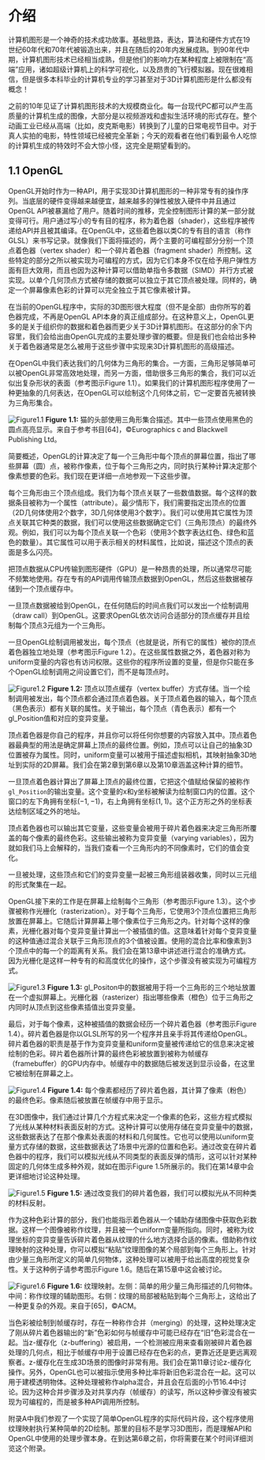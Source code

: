 # 介绍
计算机图形是一个神奇的技术成功故事。基础思路，表达，算法和硬件方式在19世纪60年代和70年代被锻造出来，并且在随后的20年内发展成熟。到90年代中期，计算机图形技术已经相当成熟，但是他们的影响力在某种程度上被限制在“高端”应用，诸如超级计算机上的科学可视化，以及昂贵的飞行模拟器。现在很难相信，但是很多本科毕业的计算机专业的学习甚至对于3D计算机图形是什么都没有概念！

之前的10年见证了计算机图形技术的大规模商业化。每一台现代PC都可以产生高质量的计算机生成的图像，大部分是以视频游戏和虚拟生活环境的形式存在。整个动画工业已经从高端（比如，皮克斯电影）转换到了儿童的日常电视节目中。对于真人实拍的电影，特性领域已经被完全革新；今天的观看者在他们看到最令人吃惊的计算机生成的特效时不会大惊小怪，这完全是期望看到的。

## 1.1 OpenGL
OpenGL开始时作为一种API，用于实现3D计算机图形的一种非常专有的操作序列。当底层的硬件变得越来越便宜，越来越多的弹性被放入硬件中并且通过OpenGL API被暴漏给了用户。随着时间的推移，完全控制图形计算的某一部分就变得可行。用户通过写小的专有目的程序，称为着色器（shader），这些程序被传递给API并且被其编译。在OpenGL中，这些着色器以类C的专有目的语言（称作GLSL）来书写记录。就像我们下面将描述的，两个主要的可编程部分分别一个顶点着色器（vertex shader）和一个碎片着色器（fragment shader）所控制。这些特定的部分之所以被实现为可编程的方式，因为它们本身不仅在给予用户弹性方面有巨大效用，而且也因为这种计算可以借助单指令多数据（SIMD）并行方式被实现。以单个几何顶点方式被存储的数据可以独立于其它顶点被处理。同样的，确定一个屏幕像素色彩的计算可以完全独立于其它像素被计算。

在当前的OpenGL程序中，实际的3D图形很大程度（但不是全部）由你所写的着色器完成，不再是OpenGL API本身的真正组成部分。在这种意义上，OpenGL更多的是关于组织你的数据和着色器而更少关于3D计算机图形。在这部分的余下内容里，我们会给出由OpenGL完成的主要处理步骤的概要。但是我们也会给出多种关于着色器通常是怎么被用于这些步骤中实现来3D计算机图形的高级描述。

在OpenGL中我们表达我们的几何体为三角形的集合。一方面，三角形足够简单可以被OpenGL非常高效地处理，而另一方面，借助很多三角形的集合，我们可以近似出复杂形状的表面（参考图示$\text{Figure 1.1}$）。如果我们的计算机图形程序使用了一种更抽象的几何表达，在OpenGL可以绘制这个几何体之前，它一定要首先被转换为三角形集合。

![Figure1.1](media/Figure1.1.png)
**Figure 1.1:** 猫的头部使用三角形集合描述。其中一些顶点使用黑色的圆点高亮显示。来自于参考书目[64]，©️Eurographics c and Blackwell Publishing Ltd。

简要概述，OpenGL的计算决定了每一个三角形中每个顶点的屏幕位置，指出了哪些屏幕（圆）点，被称作像素，位于每个三角形之内，同时执行某种计算决定那个像素想要的色彩。我们现在更详细一点地参观一下这些步骤。

每个三角形由三个顶点组成。我们为每个顶点关联了一些数值数据。每个这样的数据条目被称为一个属性（attribute）。最少情形下，我们需要指定出顶点的位置（2D几何体使用2个数字，3D几何体使用3个数字）。我们可以使用其它属性为顶点关联其它种类的数据，我们可以使用这些数据确定它们（三角形顶点）的最终外观。例如，我们可以为每个顶点关联一个色彩（使用3个数字表达红色、绿色和蓝色的数量）。其它属性可以用于表示相关的材料属性，比如说，描述这个顶点的表面是多么闪亮。

把顶点数据从CPU传输到图形硬件（GPU）是一种昂贵的处理，所以通常尽可能不频繁地使用。存在专有的API调用传输顶点数据到OpenGL，然后这些数据被存储到一个顶点缓存中。

一旦顶点数据被给到OpenGL，在任何随后的时间点我们可以发出一个绘制调用（draw call）到OpenGL。这要求OpenGL依次访问合适部分的顶点缓存并且绘制每个顶点3元组为一个三角形。

一旦OpenGL绘制调用被发出，每个顶点（也就是说，所有它的属性）被你的顶点着色器独立地处理（参考图示$\text{Figure 1.2}$）。在这些属性数据之外，着色器对称为uniform变量的内容也有访问权限。这些你的程序所设置的变量，但是你只能在多个OpenGL绘制调用之间设置它们，而不是每顶点时。

![Figure1.2](media/Figure1.2.png)
**Figure 1.2:** 顶点以顶点缓存（vertex buffer）方式存储。当一个绘制调用被发出，每个顶点都会通过顶点着色器。关于顶点着色器的输入，每个顶点（黑色表示）都有关联的属性。关于输出，每个顶点（青色表示）都有一个gl_Position值和对应的变异变量。

顶点着色器是你自己的程序，并且你可以将任何你想要的内容放入其中。顶点着色器最典型的用法是确定屏幕上顶点的最终位置。例如，顶点可以让自己的抽象3D位置被存为属性。同时，uniform变量可以被用于描述虚拟相机，其映射抽象3D地址到实际的2D屏幕。我们会在第2章到第6章以及第10章涵盖这种计算的细节。

一旦顶点着色器计算出了屏幕上顶点的最终位置，它把这个值赋给保留的被称作`gl_Position`的输出变量。这个变量的x和y坐标被解读为绘制窗口内的位置。这个窗口的左下角拥有坐标$(-1,-1)$，右上角拥有坐标$(1,1)$。这个正方形之外的坐标表达绘制区域之外的地址。

顶点着色器也可以输出其它变量，这些变量会被用于碎片着色器来决定三角形所覆盖的每个像素的最终色彩。这些输出被称为变异变量（varying variables），因为就如我们马上会解释的，当我们查看一个三角形内的不同像素时，它们的值会变化。

一旦被处理，这些顶点和它们的变异变量一起被三角形组装器收集，同时以三元组的形式聚集在一起。

OpenGL接下来的工作是在屏幕上绘制每个三角形（参考图示$\text{Figure 1.3}$）。这个步骤被称作光栅化（rasterization）。对于每个三角形，它使用3个顶点位置把三角形放置在屏幕上。它随后计算屏幕上哪个像素位于三角形之内。针对每个这样的像素，光栅化器对每个变异变量计算出一个被插值的值。这意味着针对每个变异变量的这种值通过混合关联于三角形顶点的3个值被设置。使用的混合比率和像素到3个顶点中的每一个的距离有关系。我们会在第13章中讲述进行混合的准确方式。因为光栅化是这样一种专有的和高度优化的操作，这个步骤没有被实现为可编程方式。

![Figure1.3](media/Figure1.3.png)
**Figure 1.3:** gl_Positon中的数据被用于将一个三角形的三个地址放置在一个虚拟屏幕上。光栅化器（rasterizer）指出哪些像素（橙色）位于三角形之内同时从顶点到这些像素插值出变异变量。

最后，对于每个像素，这种被插值的数据会经历一个碎片着色器（参考图示$\text{Figure 1.4}$）。碎片着色器是你以GLSL所写的另一个程序并且亲手将其传递给OpenGL。碎片着色器的职责是基于作为变异变量和uniform变量被传递给它的信息来决定被绘制的色彩。碎片着色器所计算的最终色彩被放置到被称为帧缓存（framebuffer）的GPU内存中。帧缓存中的数据随后被发送到显示设备，在这里它被绘制在屏幕之上。

![Figure1.4](media/Figure1.4.png)
**Figure 1.4:** 每个像素都经历了碎片着色器，其计算了像素（粉色）的最终色彩。像素随后被放置在帧缓存中用于显示。

在3D图像中，我们通过计算几个方程式来决定一个像素的色彩，这些方程式模拟了光线从某种材料表面反射的方式。这种计算可以使用存储在变异变量中的数据，这些数据表达了在那个像素处表面的材料和几何属性。它也可以使用以uniform变量方式存储的数据，这些数据表达了场景中光源的位置和色彩。通过改变在碎片着色器中的程序，我们可以模拟光线从不同类型的表面反弹的情形，这可以针对某种固定的几何体生成多种外观，就如在图示$\text{Figure 1.5}$所展示的。我们在第14章中会更详细地讨论这种处理。

![Figure1.5](media/Figure1.5.png)
**Figure 1.5:** 通过改变我们的碎片着色器，我们可以模拟光从不同种类的材料反射。

作为这种色彩计算的部分，我们也能指示着色器从一个辅助存储图像中获取色彩数据。这样一个图像被称作纹理，并且被一个uniform变量所指向。同时，被称为纹理坐标的变异变量告诉碎片着色器从纹理的什么地方选择合适的像素。借助称作纹理映射的这种处理，你可以模拟“粘贴”纹理图像的某个局部到每个三角形上。针对由少量三角形所定义的简单几何物体，这种处理可以被用于给出高度的视觉复杂性。关于这种例子请参考图示$\text{Figure 1.6}$。随后在第15章中这会被讨论。

![Figure1.6](media/Figure1.6.png)
**Figure 1.6:** 纹理映射。左侧：简单的用少量三角形描述的几何物体。中间：称作纹理的辅助图形。右侧：纹理的局部被粘贴到每个三角形上，这给出了一种更复杂的外观。来自于[65]，©️ACM。

当色彩被绘制到帧缓存时，存在一种称作合并（merging）的处理，这种处理决定了刚从碎片着色器输出的“新”色彩如何与帧缓存中可能已经存在“旧”色彩混合在一起。当z-缓存化（z-buffering）被启用，一个检测被应用来查看刚被碎片着色器处理的几何点，相比于帧缓存中用于设置已经存在色彩的点，更靠近还是更远离观察者。z-缓存化在生成3D场景的图像时非常有用。我们会在第11章讨论z-缓存化操作。另外，OpenGL也可以被指示使用多种比率将新旧色彩混合在一起。这可以用于建模透明物体。这种处理被称作alpha混合，并且会在后面的小节16.4中讨论。因为这种合并步骤涉及对共享内存（帧缓存）的读写，所以这种步骤没有被实现为可编程的，而是被多种API调用所控制。

附录A中我们参观了一个实现了简单OpenGL程序的实际代码片段，这个程序使用纹理映射执行某种简单的2D绘制。那里的目标不是学习3D图形，而是理解API和OpenGL中使用的处理步骤本身。在到达第6章之前，你将需要在某个时间详细浏览这个附录。



